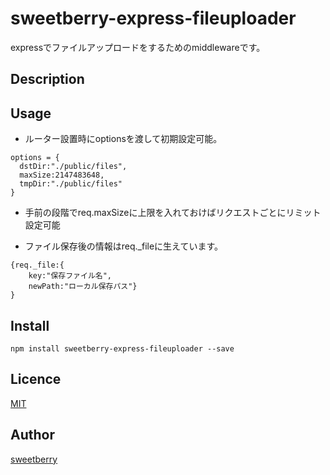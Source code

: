 # sweetberry-express-fileuploader

expressでファイルアップロードをするためのmiddlewareです。

## Description

## Usage

* ルーター設置時にoptionsを渡して初期設定可能。

```
options = {
  dstDir:"./public/files",
  maxSize:2147483648,
  tmpDir:"./public/files"
}
```

* 手前の段階でreq.maxSizeに上限を入れておけばリクエストごとにリミット設定可能


* ファイル保存後の情報はreq._fileに生えています。

```
{req._file:{
	key:"保存ファイル名",
	newPath:"ローカル保存パス"}
}
```

## Install

```
npm install sweetberry-express-fileuploader --save
```

## Licence

[MIT](https://github.com/tcnksm/tool/blob/master/LICENCE)

## Author

[sweetberry](https://github.com/sweetberry)